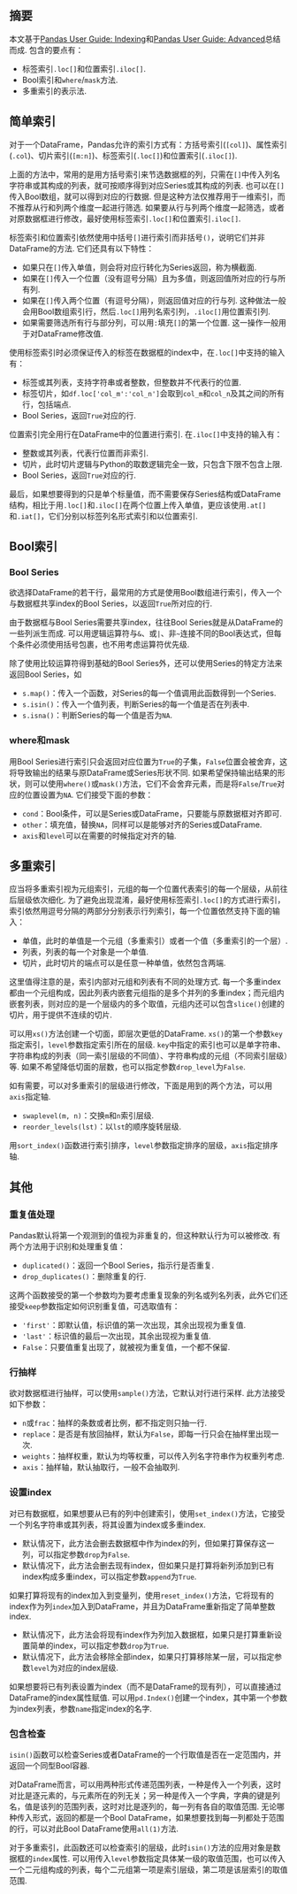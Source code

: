 ## 摘要

本文基于[Pandas User Guide: Indexing](https://pandas.pydata.org/docs/user_guide/indexing.html)和[Pandas User Guide: Advanced](https://pandas.pydata.org/docs/user_guide/advanced.html)总结而成. 包含的要点有：

- 标签索引`.loc[]`和位置索引`.iloc[]`.
- Bool索引和`where`/`mask`方法.
- 多重索引的表示法.

## 简单索引

对于一个DataFrame，Pandas允许的索引方式有：方括号索引(`[col]`)、属性索引(`.col`)、切片索引(`[m:n]`)、标签索引(`.loc[]`)和位置索引(`.iloc[]`).

上面的方法中，常用的是用方括号索引来节选数据框的列，只需在`[]`中传入列名字符串或其构成的列表，就可按顺序得到对应Series或其构成的列表. 也可以在`[]`传入Bool数组，就可以得到对应的行数据. 但是这种方法仅推荐用于一维索引，而不推荐从行和列两个维度一起进行筛选. 如果要从行与列两个维度一起筛选，或者对原数据框进行修改，最好使用标签索引`.loc[]`和位置索引`.iloc[]`.

标签索引和位置索引依然使用中括号`[]`进行索引而非括号`()`，说明它们并非DataFrame的方法. 它们还具有以下特性：
- 如果只在`[]`传入单值，则会将对应行转化为Series返回，称为横截面.
- 如果在`[]`传入一个位置（没有逗号分隔）且为多值，则返回值所对应的行与所有列.
- 如果在`[]`传入两个位置（有逗号分隔），则返回值对应的行与列. 这种做法一般会用Bool数组索引行，然后`.loc[]`用列名索引列，`.iloc[]`用位置索引列.
- 如果需要筛选所有行与部分列，可以用`:`填充`[]`的第一个位置. 这一操作一般用于对DataFrame修改值.

使用标签索引时必须保证传入的标签在数据框的index中，在`.loc[]`中支持的输入有：
- 标签或其列表，支持字符串或者整数，但整数并不代表行的位置.
- 标签切片，如`df.loc['col_m':'col_n']`会取到`col_m`和`col_n`及其之间的所有行，包括端点.
- Bool Series，返回`True`对应的行.

位置索引完全用行在DataFrame中的位置进行索引. 在`.iloc[]`中支持的输入有：
- 整数或其列表，代表行位置而非索引.
- 切片，此时切片逻辑与Python的取数逻辑完全一致，只包含下限不包含上限.
- Bool Series，返回`True`对应的行.

最后，如果想要得到的只是单个标量值，而不需要保存Series结构或DataFrame结构，相比于用`.loc[]`和`.iloc[]`在两个位置上传入单值，更应该使用`.at[]`和`.iat[]`，它们分别以标签列名形式索引和以位置索引.

## Bool索引

### Bool Series

欲选择DataFrame的若干行，最常用的方式是使用Bool数组进行索引，传入一个与数据框共享index的Bool Series，以返回`True`所对应的行.

由于数据框与Bool Series需要共享index，往往Bool Series就是从DataFrame的一些列派生而成. 可以用逻辑运算符与`&`、或`|`、非`~`连接不同的Bool表达式，但每个条件必须使用括号包裹，也不用考虑运算符优先级.

除了使用比较运算符得到基础的Bool Series外，还可以使用Series的特定方法来返回Bool Series，如
- `s.map()`：传入一个函数，对Series的每一个值调用此函数得到一个Series.
- `s.isin()`：传入一个值列表，判断Series的每一个值是否在列表中.
- `s.isna()`：判断Series的每一个值是否为`NA`.

### where和mask

用Bool Series进行索引只会返回对应位置为`True`的子集，`False`位置会被舍弃，这将导致输出的结果与原DataFrame或Series形状不同. 如果希望保持输出结果的形状，则可以使用`where()`或`mask()`方法，它们不会舍弃元素，而是将`False`/`True`对应的位置设置为`NA`. 它们接受下面的参数：
- `cond`：Bool条件，可以是Series或DataFrame，只要能与原数据框对齐即可.
- `other`：填充值，替换`NA`，同样可以是能够对齐的Series或DataFrame.
- `axis`和`level`可以在需要的时候指定对齐的轴.

## 多重索引

应当将多重索引视为元组索引，元组的每一个位置代表索引的每一个层级，从前往后层级依次细化. 为了避免出现混淆，最好使用标签索引`.loc[]`的方式进行索引，索引依然用逗号分隔的两部分分别表示行列索引，每一个位置依然支持下面的输入：
- 单值，此时的单值是一个元组（多重索引）或者一个值（多重索引的一个层）.
- 列表，列表的每一个对象是一个单值.
- 切片，此时切片的端点可以是任意一种单值，依然包含两端.

这里值得注意的是，索引内部对元组和列表有不同的处理方式. 每一个多重index都由一个元组构成，因此列表内嵌套元组指的是多个并列的多重index；而元组内嵌套列表，则对应的是一个层级内的多个取值，元组内还可以包含`slice()`创建的切片，用于提供不连续的切片.

可以用`xs()`方法创建一个切面，即层次更低的DataFrame. `xs()`的第一个参数`key`指定索引，`level`参数指定索引所在的层级. `key`中指定的索引也可以是单字符串、字符串构成的列表（同一索引层级的不同值）、字符串构成的元组（不同索引层级）等. 如果不希望降低切面的层数，也可以指定参数`drop_level`为`False`.

如有需要，可以对多重索引的层级进行修改，下面是用到的两个方法，可以用`axis`指定轴.
- `swaplevel(m, n)`：交换`m`和`n`索引层级.
- `reorder_levels(lst)`：以`lst`的顺序旋转层级.

用`sort_index()`函数进行索引排序，`level`参数指定排序的层级，`axis`指定排序轴.

## 其他

### 重复值处理

Pandas默认将第一个观测到的值视为非重复的，但这种默认行为可以被修改. 有两个方法用于识别和处理重复值：
- `duplicated()`：返回一个Bool Series，指示行是否重复.
- `drop_duplicates()`：删除重复的行.

这两个函数接受的第一个参数均为要考虑重复现象的列名或列名列表，此外它们还接受`keep`参数指定如何识别重复值，可选取值有：
- `'first'`：即默认值，标识值的第一次出现，其余出现视为重复值.
- `'last'`：标识值的最后一次出现，其余出现视为重复值.
- `False`：只要值重复出现了，就被视为重复值，一个都不保留.
### 行抽样

欲对数据框进行抽样，可以使用`sample()`方法，它默认对行进行采样. 此方法接受如下参数：
- `n`或`frac`：抽样的条数或者比例，都不指定则只抽一行.
- `replace`：是否是有放回抽样，默认为`False`，即每一行只会在抽样里出现一次.
- `weights`：抽样权重，默认为均等权重，可以传入列名字符串作为权重列考虑.
- `axis`：抽样轴，默认抽取行，一般不会抽取列.

### 设置index

对已有数据框，如果想要从已有的列中创建索引，使用`set_index()`方法，它接受一个列名字符串或其列表，将其设置为index或多重index.
- 默认情况下，此方法会删去数据框中作为index的列，但如果打算保存这一列，可以指定参数`drop`为`False`.
- 默认情况下，此方法会删去现有index，但如果只是打算将新列添加到已有index构成多重index，可以指定参数`append`为`True`.

如果打算将现有的index加入到变量列，使用`reset_index()`方法，它将现有的index作为列`index`加入到DataFrame，并且为DataFrame重新指定了简单整数index.
- 默认情况下，此方法会将现有index作为列加入数据框，如果只是打算重新设置简单的index，可以指定参数`drop`为`True`.
- 默认情况下，此方法会移除全部index，如果只打算移除某一层，可以指定参数`level`为对应的index层级.

如果想要将已有列表设置为index（而不是DataFrame的现有列），可以直接通过DataFrame的index属性赋值. 可以用`pd.Index()`创建一个index，其中第一个参数为index列表，参数`name`指定index的名字.

### 包含检查

`isin()`函数可以检查Series或者DataFrame的一个行取值是否在一定范围内，并返回一个同型Bool容器.

对DataFrame而言，可以用两种形式传递范围列表，一种是传入一个列表，这时对比是逐元素的，与元素所在的列无关；另一种是传入一个字典，字典的键是列名，值是该列的范围列表，这时对比是逐列的，每一列有各自的取值范围. 无论哪种传入形式，返回的都是一个Bool DataFrame，如果想要找到每一列都处于范围的行，可以对此Bool DataFrame使用`all(1)`方法.

对于多重索引，此函数还可以检查索引的层级，此时`isin()`方法的应用对象是数据框的`index`属性. 可以用传入`level`参数指定具体某一级的取值范围，也可以传入一个二元组构成的列表，每个二元组第一项是索引层级，第二项是该层索引的取值范围.
